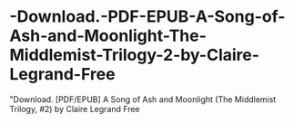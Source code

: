 # -Download.-PDF-EPUB-A-Song-of-Ash-and-Moonlight-The-Middlemist-Trilogy-2-by-Claire-Legrand-Free
"Download. [PDF/EPUB] A Song of Ash and Moonlight (The Middlemist Trilogy, #2) by Claire Legrand Free
